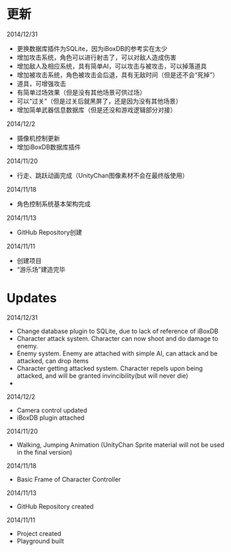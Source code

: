 # 更新

2014/12/31
* 更换数据库插件为SQLite，因为iBoxDB的参考实在太少
* 增加攻击系统，角色可以进行射击了，可以对敌人造成伤害
* 增加敌人及相应系统，具有简单AI，可以攻击与被攻击，可以掉落道具
* 增加被攻击系统，角色被攻击会后退，具有无敌时间（但是还不会“死掉”）
* 道具，可增强攻击
* 有简单过场效果（但是没有其他场景可供过场）
* 可以“过关”（但是过关后就黑屏了，还是因为没有其他场景）
* 增加简单武器信息数据库（但是还没和游戏逻辑部分对接）

2014/12/2
* 摄像机控制更新
* 增加iBoxDB数据库插件

2014/11/20
* 行走、跳跃动画完成（UnityChan图像素材不会在最终版使用）

2014/11/18
* 角色控制系统基本架构完成

2014/11/13
* GitHub Repository创建

2014/11/11
* 创建项目
* “游乐场”建造完毕



# Updates

2014/12/31
* Change database plugin to SQLite, due to lack of reference of iBoxDB
* Character attack system. Character can now shoot and do damage to enemy.
* Enemy system. Enemy are attached with simple AI, can attack and be attacked, can drop items
* Character getting attacked system. Character repels upon being attacked, and will be granted invincibility(but will never die)
* 

2014/12/2
* Camera control updated
* iBoxDB plugin attached

2014/11/20
* Walking, Jumping Animation (UnityChan Sprite material will not be used in the final version)

2014/11/18
* Basic Frame of Character Controller

2014/11/13
* GitHub Repository created

2014/11/11
* Project created
* Playground built

